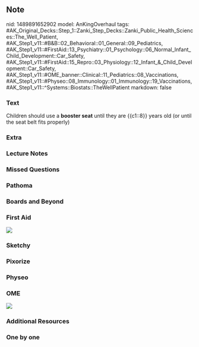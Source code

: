 ## Note
nid: 1489891652902
model: AnKingOverhaul
tags: #AK_Original_Decks::Step_1::Zanki_Step_Decks::Zanki_Public_Health_Sciences::The_Well_Patient, #AK_Step1_v11::#B&B::02_Behavioral::01_General::09_Pediatrics, #AK_Step1_v11::#FirstAid::13_Psychiatry::01_Psychology::06_Normal_Infant_Child_Development::Car_Safety, #AK_Step1_v11::#FirstAid::15_Repro::03_Physiology::12_Infant_&_Child_Development::Car_Safety, #AK_Step1_v11::#OME_banner::Clinical::11_Pediatrics::08_Vaccinations, #AK_Step1_v11::#Physeo::08_Immunology::01_Immunology::19_Vaccinations, #AK_Step1_v11::^Systems::Biostats::TheWellPatient
markdown: false

### Text
Children should use a <b>booster seat</b> until they are {{c1::8}}
years old (or until the seat belt fits properly)

### Extra


### Lecture Notes


### Missed Questions


### Pathoma


### Boards and Beyond


### First Aid
<img src="tmp0zJUt9.png">

### Sketchy


### Pixorize


### Physeo


### OME
<div class="ome-widget">
  <a href=
  "https://onlinemeded.org/spa/pediatrics/vaccinations/acquire?ref=anki">
  <img src="_OME_AnkiFlashcards_Lesson_3.png"></a>
</div>

### Additional Resources


### One by one

